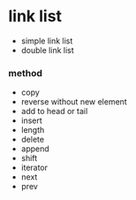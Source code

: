 # link list

- simple link list
- double link list


### method
- copy 
- reverse without new element
- add to head or tail
- insert
- length
- delete
- append 
- shift
- iterator
- next
- prev


